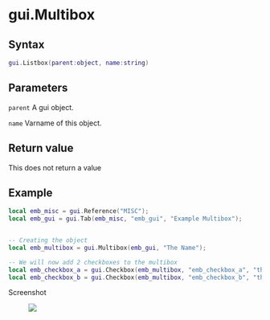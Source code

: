 # gui.Multibox

## Syntax
```lua
gui.Listbox(parent:object, name:string)
```

## Parameters
```parent``` A gui object.

```name``` Varname of this object.

## Return value
This does not return a value

## Example
```lua
local emb_misc = gui.Reference("MISC");
local emb_gui = gui.Tab(emb_misc, "emb_gui", "Example Multibox");


-- Creating the object
local emb_multibox = gui.Multibox(emb_gui, "The Name");

-- We will now add 2 checkboxes to the multibox
local emb_checkbox_a = gui.Checkbox(emb_multibox, "emb_checkbox_a", "this checkbox a", true)
local emb_checkbox_b = gui.Checkbox(emb_multibox, "emb_checkbox_b", "this checkbox b", false)
```

Screenshot
<figure>
  <img src="/lua/docs/library/gui/multibox_ss_transparent.png"/>
</figure>
